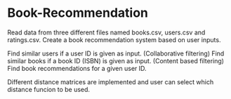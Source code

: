 # Book-Recommendation
Read data from three different files named books.csv, users.csv and ratings.csv. Create a book recommendation system based on user inputs.

Find similar users if a user ID is given as input. (Collaborative filtering)
Find similar books if a book ID (ISBN) is given as input. (Content based filtering)
Find book recommendations for a given user ID.

Different distance matrices are implemented and user can select which distance funcion to be used.
